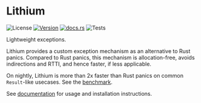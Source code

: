 # Lithium

![License](https://img.shields.io/crates/l/lithium) [![Version](https://img.shields.io/crates/v/lithium)](https://crates.io/crates/lithium) [![docs.rs](https://img.shields.io/docsrs/lithium)](https://docs.rs/lithium) ![Tests](https://github.com/iex-rs/lithium/actions/workflows/ci.yml/badge.svg)

Lightweight exceptions.

Lithium provides a custom exception mechanism as an alternative to Rust panics. Compared to Rust panics, this mechanism is allocation-free, avoids indirections and RTTI, and hence faster, if less applicable.

On nightly, Lithium is more than 2x faster than Rust panics on common `Result`-like usecases. See the [benchmark](benches/bench.rs).

See [documentation](https://docs.rs/lithium) for usage and installation instructions.
